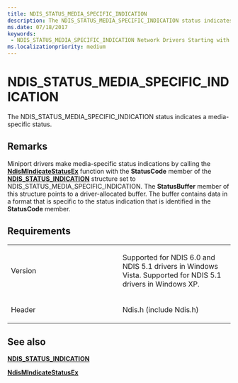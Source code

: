 ```yaml
---
title: NDIS_STATUS_MEDIA_SPECIFIC_INDICATION
description: The NDIS_STATUS_MEDIA_SPECIFIC_INDICATION status indicates a media-specific status.
ms.date: 07/18/2017
keywords:
 - NDIS_STATUS_MEDIA_SPECIFIC_INDICATION Network Drivers Starting with Windows Vista
ms.localizationpriority: medium
---
```


# NDIS\_STATUS\_MEDIA\_SPECIFIC\_INDICATION


The NDIS\_STATUS\_MEDIA\_SPECIFIC\_INDICATION status indicates a media-specific status.

## Remarks

Miniport drivers make media-specific status indications by calling the [**NdisMIndicateStatusEx**](/windows-hardware/drivers/ddi/ndis/nf-ndis-ndismindicatestatusex) function with the **StatusCode** member of the [**NDIS\_STATUS\_INDICATION**](/windows-hardware/drivers/ddi/ndis/ns-ndis-_ndis_status_indication) structure set to NDIS\_STATUS\_MEDIA\_SPECIFIC\_INDICATION. The **StatusBuffer** member of this structure points to a driver-allocated buffer. The buffer contains data in a format that is specific to the status indication that is identified in the **StatusCode** member.

## Requirements

<table>
<colgroup>
<col width="50%" />
<col width="50%" />
</colgroup>
<tbody>
<tr class="odd">
<td><p>Version</p></td>
<td><p>Supported for NDIS 6.0 and NDIS 5.1 drivers in Windows Vista. Supported for NDIS 5.1 drivers in Windows XP.</p></td>
</tr>
<tr class="even">
<td><p>Header</p></td>
<td>Ndis.h (include Ndis.h)</td>
</tr>
</tbody>
</table>

## See also


[**NDIS\_STATUS\_INDICATION**](/windows-hardware/drivers/ddi/ndis/ns-ndis-_ndis_status_indication)

[**NdisMIndicateStatusEx**](/windows-hardware/drivers/ddi/ndis/nf-ndis-ndismindicatestatusex)

 

